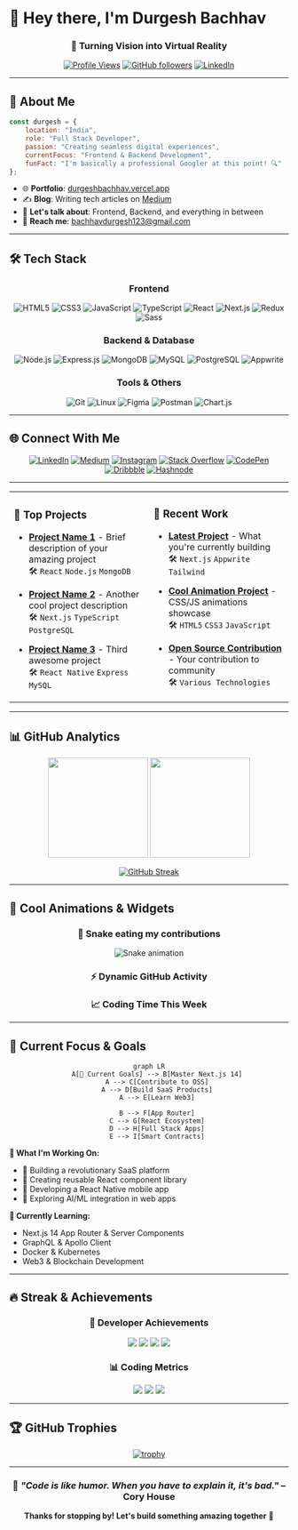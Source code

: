 # 👋 Hey there, I'm Durgesh Bachhav

<div align="center">
  
  ### 🚀 Turning Vision into Virtual Reality
  
  [![Profile Views](https://komarev.com/ghpvc/?username=durgeshbachhav&label=Profile%20views&color=0e75b6&style=flat-square)](https://github.com/durgeshbachhav)
  [![GitHub followers](https://img.shields.io/github/followers/durgeshbachhav?label=Followers&style=flat-square&color=blue)](https://github.com/durgeshbachhav)
  [![LinkedIn](https://img.shields.io/badge/-Connect-blue?style=flat-square&logo=Linkedin&logoColor=white&link=https://linkedin.com/in/durgesh-bachhav-b5899322b)](https://linkedin.com/in/durgesh-bachhav-b5899322b)
  
</div>

---

## 🎯 About Me

```javascript
const durgesh = {
    location: "India",
    role: "Full Stack Developer",
    passion: "Creating seamless digital experiences",
    currentFocus: "Frontend & Backend Development",
    funFact: "I'm basically a professional Googler at this point! 🔍"
};
```

- 🌐 **Portfolio**: [durgeshbachhav.vercel.app](https://durgeshbachhav.vercel.app/)
- ✍️ **Blog**: Writing tech articles on [Medium](https://medium.com/@bachhavdurgesh123)
- 💬 **Let's talk about**: Frontend, Backend, and everything in between
- 📧 **Reach me**: bachhavdurgesh123@gmail.com

---

## 🛠️ Tech Stack

<div align="center">

### Frontend
![HTML5](https://img.shields.io/badge/-HTML5-E34F26?style=flat-square&logo=html5&logoColor=white)
![CSS3](https://img.shields.io/badge/-CSS3-1572B6?style=flat-square&logo=css3)
![JavaScript](https://img.shields.io/badge/-JavaScript-F7DF1E?style=flat-square&logo=javascript&logoColor=black)
![TypeScript](https://img.shields.io/badge/-TypeScript-3178C6?style=flat-square&logo=typescript&logoColor=white)
![React](https://img.shields.io/badge/-React-61DAFB?style=flat-square&logo=react&logoColor=black)
![Next.js](https://img.shields.io/badge/-Next.js-000000?style=flat-square&logo=next.js)
![Redux](https://img.shields.io/badge/-Redux-764ABC?style=flat-square&logo=redux)
![Sass](https://img.shields.io/badge/-Sass-CC6699?style=flat-square&logo=sass&logoColor=white)

### Backend & Database
![Node.js](https://img.shields.io/badge/-Node.js-339933?style=flat-square&logo=node.js&logoColor=white)
![Express.js](https://img.shields.io/badge/-Express.js-000000?style=flat-square&logo=express)
![MongoDB](https://img.shields.io/badge/-MongoDB-47A248?style=flat-square&logo=mongodb&logoColor=white)
![MySQL](https://img.shields.io/badge/-MySQL-4479A1?style=flat-square&logo=mysql&logoColor=white)
![PostgreSQL](https://img.shields.io/badge/-PostgreSQL-336791?style=flat-square&logo=postgresql&logoColor=white)
![Appwrite](https://img.shields.io/badge/-Appwrite-FD366E?style=flat-square&logo=appwrite&logoColor=white)

### Tools & Others
![Git](https://img.shields.io/badge/-Git-F05032?style=flat-square&logo=git&logoColor=white)
![Linux](https://img.shields.io/badge/-Linux-FCC624?style=flat-square&logo=linux&logoColor=black)
![Figma](https://img.shields.io/badge/-Figma-F24E1E?style=flat-square&logo=figma&logoColor=white)
![Postman](https://img.shields.io/badge/-Postman-FF6C37?style=flat-square&logo=postman&logoColor=white)
![Chart.js](https://img.shields.io/badge/-Chart.js-FF6384?style=flat-square&logo=chart.js&logoColor=white)

</div>

---

## 🌐 Connect With Me

<div align="center">
  
[![LinkedIn](https://img.shields.io/badge/LinkedIn-0077B5?style=for-the-badge&logo=linkedin&logoColor=white)](https://linkedin.com/in/durgesh-bachhav-b5899322b)
[![Medium](https://img.shields.io/badge/Medium-12100E?style=for-the-badge&logo=medium&logoColor=white)](https://medium.com/@bachhavdurgesh123)
[![Instagram](https://img.shields.io/badge/Instagram-E4405F?style=for-the-badge&logo=instagram&logoColor=white)](https://instagram.com/durgesh.bachhav_)
[![Stack Overflow](https://img.shields.io/badge/Stack_Overflow-FE7A16?style=for-the-badge&logo=stack-overflow&logoColor=white)](https://stackoverflow.com/users/durgesh-bachhav)
[![CodePen](https://img.shields.io/badge/CodePen-000000?style=for-the-badge&logo=codepen&logoColor=white)](https://codepen.io/@nikkhil)
[![Dribbble](https://img.shields.io/badge/Dribbble-EA4C89?style=for-the-badge&logo=dribbble&logoColor=white)](https://dribbble.com/doorgesh)
[![Hashnode](https://img.shields.io/badge/Hashnode-2962FF?style=for-the-badge&logo=hashnode&logoColor=white)](https://hashnode.com/@durgesh2901)

</div>

---

<table align="center">
<tr>
<td width="50%">

### 🚀 **Top Projects**
- **[Project Name 1](https://github.com/durgeshbachhav/project1)** - Brief description of your amazing project
  <br>🛠️ `React` `Node.js` `MongoDB`
  
- **[Project Name 2](https://github.com/durgeshbachhav/project2)** - Another cool project description
  <br>🛠️ `Next.js` `TypeScript` `PostgreSQL`

- **[Project Name 3](https://github.com/durgeshbachhav/project3)** - Third awesome project
  <br>🛠️ `React Native` `Express` `MySQL`

</td>
<td width="50%">

### 🎯 **Recent Work**
- **[Latest Project](https://github.com/durgeshbachhav/latest)** - What you're currently building
  <br>🛠️ `Next.js` `Appwrite` `Tailwind`
  
- **[Cool Animation Project](https://github.com/durgeshbachhav/animations)** - CSS/JS animations showcase
  <br>🛠️ `HTML5` `CSS3` `JavaScript`

- **[Open Source Contribution](https://github.com/some-org/project)** - Your contribution to community
  <br>🛠️ `Various Technologies`

</td>
</tr>
</table>

---

## 📊 GitHub Analytics

<div align="center">
  
<img height="180em" src="https://github-readme-stats.vercel.app/api?username=durgeshbachhav&show_icons=true&theme=tokyonight&include_all_commits=true&count_private=true"/>
<img height="180em" src="https://github-readme-stats.vercel.app/api/top-langs/?username=durgeshbachhav&layout=compact&langs_count=8&theme=tokyonight"/>

</div>

<div align="center">
  
[![GitHub Streak](https://github-readme-streak-stats.herokuapp.com/?user=durgeshbachhav&theme=tokyonight)](https://github.com/ui-layouts/uilayouts)

</div>

---

## 🎨 Cool Animations & Widgets

<div align="center">

### 🐍 Snake eating my contributions
![Snake animation](https://raw.githubusercontent.com/durgeshbachhav/durgeshbachhav/output/github-contribution-grid-snake-dark.svg)

### ⚡ Dynamic GitHub Activity
<!--START_SECTION:activity-->
<!--END_SECTION:activity-->

### 📈 Coding Time This Week
<!--START_SECTION:waka-->
<!--END_SECTION:waka-->

</div>

---

## 🎯 Current Focus & Goals

<div align="center">

```mermaid
graph LR
    A[🎯 Current Goals] --> B[Master Next.js 14]
    A --> C[Contribute to OSS]
    A --> D[Build SaaS Products]
    A --> E[Learn Web3]
    
    B --> F[App Router]
    C --> G[React Ecosystem]
    D --> H[Full Stack Apps]
    E --> I[Smart Contracts]
```

</div>

**🔭 What I'm Working On:**
- 🚀 Building a revolutionary SaaS platform
- 🎨 Creating reusable React component library
- 📱 Developing a React Native mobile app
- 🤖 Exploring AI/ML integration in web apps

**🌱 Currently Learning:**
- Next.js 14 App Router & Server Components
- GraphQL & Apollo Client
- Docker & Kubernetes
- Web3 & Blockchain Development

---

## 🔥 Streak & Achievements

<div align="center">

### 🎯 **Developer Achievements**
![](https://img.shields.io/badge/🏆_2000+_GitHub_Stars-FFD700?style=for-the-badge)
![](https://img.shields.io/badge/📝_50+_Medium_Articles-00AB6C?style=for-the-badge)
![](https://img.shields.io/badge/🚀_20+_Live_Projects-FF6B6B?style=for-the-badge)
![](https://img.shields.io/badge/💼_3+_Years_Experience-4ECDC4?style=for-the-badge)

### 📊 **Coding Metrics**
![](https://img.shields.io/badge/Languages_Known-10+-brightgreen?style=flat-square)
![](https://img.shields.io/badge/Projects_Completed-50+-blue?style=flat-square)
![](https://img.shields.io/badge/Coffee_Consumed-∞-brown?style=flat-square)

</div>

---

## 🏆 GitHub Trophies

<div align="center">
  
[![trophy](https://github-profile-trophy.vercel.app/?username=durgeshbachhav&theme=tokyonight&row=1&column=6)](https://github.com/durgeshbachhav)

</div>

---

<div align="center">
  
### 💭 *"Code is like humor. When you have to explain it, it's bad."* – Cory House

**Thanks for stopping by! Let's build something amazing together** 🚀

</div>
